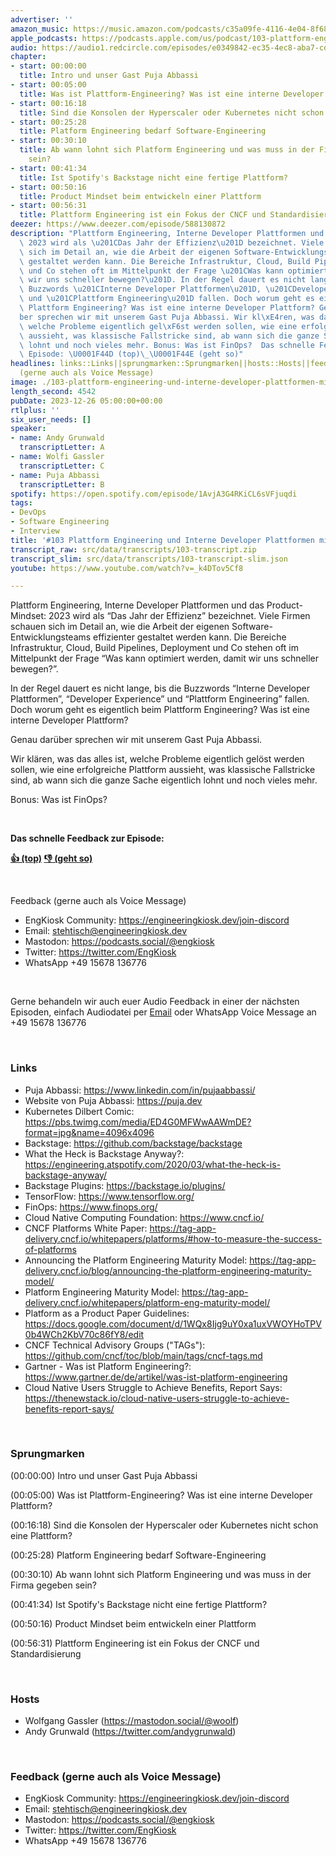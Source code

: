 ```yaml
---
advertiser: ''
amazon_music: https://music.amazon.com/podcasts/c35a09fe-4116-4e04-8f68-77d61b112e46/episodes/91e41d33-ea0b-4b26-b534-73b8ee592690/engineering-kiosk-103-plattform-engineering-und-interne-developer-plattformen-mit-puja-abbassi
apple_podcasts: https://podcasts.apple.com/us/podcast/103-plattform-engineering-und-interne-developer-plattformen/id1603082924?i=1000639695569&uo=4
audio: https://audio1.redcircle.com/episodes/e0349842-ec35-4ec8-aba7-cd055ffc5a1d/stream.mp3
chapter:
- start: 00:00:00
  title: Intro und unser Gast Puja Abbassi
- start: 00:05:00
  title: Was ist Plattform-Engineering? Was ist eine interne Developer Plattform?
- start: 00:16:18
  title: Sind die Konsolen der Hyperscaler oder Kubernetes nicht schon eine Plattform?
- start: 00:25:28
  title: Platform Engineering bedarf Software-Engineering
- start: 00:30:10
  title: Ab wann lohnt sich Platform Engineering und was muss in der Firma gegeben
    sein?
- start: 00:41:34
  title: Ist Spotify's Backstage nicht eine fertige Plattform?
- start: 00:50:16
  title: Product Mindset beim entwickeln einer Plattform
- start: 00:56:31
  title: Plattform Engineering ist ein Fokus der CNCF und Standardisierung
deezer: https://www.deezer.com/episode/588130872
description: "Plattform Engineering, Interne Developer Plattformen und das Product-Mindset:\
  \ 2023 wird als \u201CDas Jahr der Effizienz\u201D bezeichnet. Viele Firmen schauen\
  \ sich im Detail an, wie die Arbeit der eigenen Software-Entwicklungsteams effizienter\
  \ gestaltet werden kann. Die Bereiche Infrastruktur, Cloud, Build Pipelines, Deployment\
  \ und Co stehen oft im Mittelpunkt der Frage \u201CWas kann optimiert werden, damit\
  \ wir uns schneller bewegen?\u201D. In der Regel dauert es nicht lange, bis die\
  \ Buzzwords \u201CInterne Developer Plattformen\u201D, \u201CDeveloper Experience\u201D\
  \ und \u201CPlattform Engineering\u201D fallen. Doch worum geht es eigentlich beim\
  \ Plattform Engineering? Was ist eine interne Developer Plattform? Genau dar\xFC\
  ber sprechen wir mit unserem Gast Puja Abbassi. Wir kl\xE4ren, was das alles ist,\
  \ welche Probleme eigentlich gel\xF6st werden sollen, wie eine erfolgreiche Plattform\
  \ aussieht, was klassische Fallstricke sind, ab wann sich die ganze Sache eigentlich\
  \ lohnt und noch vieles mehr. Bonus: Was ist FinOps?  Das schnelle Feedback zur\
  \ Episode: \U0001F44D (top)\_\U0001F44E (geht so)"
headlines: links::Links||sprungmarken::Sprungmarken||hosts::Hosts||feedback-gerne-auch-als-voice-message::Feedback
  (gerne auch als Voice Message)
image: ./103-plattform-engineering-und-interne-developer-plattformen-mit-puja-abbassi.jpg
length_second: 4542
pubDate: 2023-12-26 05:00:00+00:00
rtlplus: ''
six_user_needs: []
speaker:
- name: Andy Grunwald
  transcriptLetter: A
- name: Wolfi Gassler
  transcriptLetter: C
- name: Puja Abbassi
  transcriptLetter: B
spotify: https://open.spotify.com/episode/1AvjA3G4RKiCL6sVFjuqdi
tags:
- DevOps
- Software Engineering
- Interview
title: '#103 Plattform Engineering und Interne Developer Plattformen mit Puja Abbassi'
transcript_raw: src/data/transcripts/103-transcript.zip
transcript_slim: src/data/transcripts/103-transcript-slim.json
youtube: https://www.youtube.com/watch?v=_k4DTov5Cf8

---
```

<p>Plattform Engineering, Interne Developer Plattformen und das Product-Mindset: 2023 wird als “Das Jahr der Effizienz” bezeichnet. Viele Firmen schauen sich im Detail an, wie die Arbeit der eigenen Software-Entwicklungsteams effizienter gestaltet werden kann. Die Bereiche Infrastruktur, Cloud, Build Pipelines, Deployment und Co stehen oft im Mittelpunkt der Frage “Was kann optimiert werden, damit wir uns schneller bewegen?”.</p><p>In der Regel dauert es nicht lange, bis die Buzzwords “Interne Developer Plattformen”, “Developer Experience” und “Plattform Engineering” fallen. Doch worum geht es eigentlich beim Plattform Engineering? Was ist eine interne Developer Plattform?</p><p>Genau darüber sprechen wir mit unserem Gast Puja Abbassi.</p><p>Wir klären, was das alles ist, welche Probleme eigentlich gelöst werden sollen, wie eine erfolgreiche Plattform aussieht, was klassische Fallstricke sind, ab wann sich die ganze Sache eigentlich lohnt und noch vieles mehr.</p><p>Bonus: Was ist FinOps?</p><p><br></p><p><strong>Das schnelle Feedback zur Episode:</strong></p><p><a href="https://api.openpodcast.dev/feedback/103/upvote" rel="nofollow"><strong>👍 (top)</strong></a><strong> </strong><a href="https://api.openpodcast.dev/feedback/103/downvote" rel="nofollow"><strong>👎 (geht so)</strong></a></p><p><br></p><p>Feedback (gerne auch als Voice Message)</p><ul><li>EngKiosk Community: <a href="https://engineeringkiosk.dev/join-discord">https://engineeringkiosk.dev/join-discord</a> </li><li>Email: <a href="mailto:stehtisch@engineeringkiosk.dev" rel="nofollow">stehtisch@engineeringkiosk.dev</a></li><li>Mastodon: <a href="https://podcasts.social/@engkiosk" rel="nofollow">https://podcasts.social/@engkiosk</a></li><li>Twitter: <a href="https://twitter.com/EngKiosk" rel="nofollow">https://twitter.com/EngKiosk</a></li><li>WhatsApp +49 15678 136776</li></ul><p><br></p><p>Gerne behandeln wir auch euer Audio Feedback in einer der nächsten Episoden, einfach Audiodatei per <a href="https://engineeringkiosk.dev/kontakt/">Email</a> oder WhatsApp Voice Message an +49 15678 136776</p><p><br></p><h3 id="links">Links</h3><ul><li>Puja Abbassi: <a href="https://www.linkedin.com/in/pujaabbassi/" rel="nofollow">https://www.linkedin.com/in/pujaabbassi/</a></li><li>Website von Puja Abbassi: <a href="https://puja.dev" rel="nofollow">https://puja.dev</a></li><li>Kubernetes Dilbert Comic: <a href="https://pbs.twimg.com/media/ED4G0MFWwAAWmDE?format=jpg&name=4096x4096" rel="nofollow">https://pbs.twimg.com/media/ED4G0MFWwAAWmDE?format=jpg&amp;name=4096x4096</a></li><li>Backstage: <a href="https://github.com/backstage/backstage" rel="nofollow">https://github.com/backstage/backstage</a></li><li>What the Heck is Backstage Anyway?: <a href="https://engineering.atspotify.com/2020/03/what-the-heck-is-backstage-anyway/" rel="nofollow">https://engineering.atspotify.com/2020/03/what-the-heck-is-backstage-anyway/</a></li><li>Backstage Plugins: <a href="https://backstage.io/plugins/" rel="nofollow">https://backstage.io/plugins/</a></li><li>TensorFlow: <a href="https://www.tensorflow.org/" rel="nofollow">https://www.tensorflow.org/</a></li><li>FinOps: <a href="https://www.finops.org/" rel="nofollow">https://www.finops.org/</a></li><li>Cloud Native Computing Foundation: <a href="https://www.cncf.io/" rel="nofollow">https://www.cncf.io/</a></li><li>CNCF Platforms White Paper: <a href="https://tag-app-delivery.cncf.io/whitepapers/platforms/#how-to-measure-the-success-of-platforms" rel="nofollow">https://tag-app-delivery.cncf.io/whitepapers/platforms/#how-to-measure-the-success-of-platforms</a></li><li>Announcing the Platform Engineering Maturity Model: <a href="https://tag-app-delivery.cncf.io/blog/announcing-the-platform-engineering-maturity-model/" rel="nofollow">https://tag-app-delivery.cncf.io/blog/announcing-the-platform-engineering-maturity-model/</a></li><li>Platform Engineering Maturity Model: <a href="https://tag-app-delivery.cncf.io/whitepapers/platform-eng-maturity-model/" rel="nofollow">https://tag-app-delivery.cncf.io/whitepapers/platform-eng-maturity-model/</a></li><li>Platform as a Product Paper Guidelines: <a href="https://docs.google.com/document/d/1WQx8Ijg9uY0xa1uxVWOYHoTPV0b4WCh2KbV70c86fY8/edit" rel="nofollow">https://docs.google.com/document/d/1WQx8Ijg9uY0xa1uxVWOYHoTPV0b4WCh2KbV70c86fY8/edit</a></li><li>CNCF Technical Advisory Groups (&#34;TAGs&#34;): <a href="https://github.com/cncf/toc/blob/main/tags/cncf-tags.md" rel="nofollow">https://github.com/cncf/toc/blob/main/tags/cncf-tags.md</a></li><li>Gartner - Was ist Platform Engineering?: <a href="https://www.gartner.de/de/artikel/was-ist-platform-engineering" rel="nofollow">https://www.gartner.de/de/artikel/was-ist-platform-engineering</a></li><li>Cloud Native Users Struggle to Achieve Benefits, Report Says: <a href="https://thenewstack.io/cloud-native-users-struggle-to-achieve-benefits-report-says/" rel="nofollow">https://thenewstack.io/cloud-native-users-struggle-to-achieve-benefits-report-says/</a></li></ul><p><br></p><h3 id="sprungmarken">Sprungmarken</h3><p>(00:00:00) Intro und unser Gast Puja Abbassi</p><p>(00:05:00) Was ist Plattform-Engineering? Was ist eine interne Developer Plattform?</p><p>(00:16:18) Sind die Konsolen der Hyperscaler oder Kubernetes nicht schon eine Plattform?</p><p>(00:25:28) Platform Engineering bedarf Software-Engineering</p><p>(00:30:10) Ab wann lohnt sich Platform Engineering und was muss in der Firma gegeben sein?</p><p>(00:41:34) Ist Spotify&#39;s Backstage nicht eine fertige Plattform?</p><p>(00:50:16) Product Mindset beim entwickeln einer Plattform</p><p>(00:56:31) Plattform Engineering ist ein Fokus der CNCF und Standardisierung</p><p><br></p><h3 id="hosts">Hosts</h3><ul><li>Wolfgang Gassler (<a href="https://mastodon.social/@woolf" rel="nofollow">https://mastodon.social/@woolf</a>)</li><li>Andy Grunwald (<a href="https://twitter.com/andygrunwald" rel="nofollow">https://twitter.com/andygrunwald</a>)</li></ul><p><br></p><h3 id="feedback-gerne-auch-als-voice-message">Feedback (gerne auch als Voice Message)</h3><ul><li>EngKiosk Community: <a href="https://engineeringkiosk.dev/join-discord">https://engineeringkiosk.dev/join-discord</a> </li><li>Email: <a href="mailto:stehtisch@engineeringkiosk.dev" rel="nofollow">stehtisch@engineeringkiosk.dev</a></li><li>Mastodon: <a href="https://podcasts.social/@engkiosk" rel="nofollow">https://podcasts.social/@engkiosk</a></li><li>Twitter: <a href="https://twitter.com/EngKiosk" rel="nofollow">https://twitter.com/EngKiosk</a></li><li>WhatsApp +49 15678 136776</li></ul>